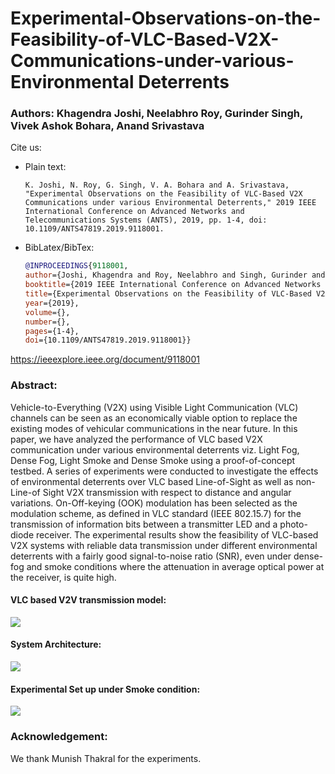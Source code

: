 # Experimental-Observations-on-the-Feasibility-of-VLC-Based-V2X-Communications-under-various-Environmental Deterrents

### Authors: Khagendra Joshi, Neelabhro Roy, Gurinder Singh, Vivek Ashok Bohara, Anand Srivastava


Cite us:

- Plain text:

    ```text
  K. Joshi, N. Roy, G. Singh, V. A. Bohara and A. Srivastava, "Experimental Observations on the Feasibility of VLC-Based V2X Communications under various Environmental Deterrents," 2019 IEEE International Conference on Advanced Networks and Telecommunications Systems (ANTS), 2019, pp. 1-4, doi: 10.1109/ANTS47819.2019.9118001.
    ```

- BibLatex/BibTex:

    ```bibtex
  @INPROCEEDINGS{9118001,
  author={Joshi, Khagendra and Roy, Neelabhro and Singh, Gurinder and Bohara, Vivek Ashok and Srivastava, Anand},
  booktitle={2019 IEEE International Conference on Advanced Networks and Telecommunications Systems (ANTS)}, 
  title={Experimental Observations on the Feasibility of VLC-Based V2X Communications under various Environmental Deterrents}, 
  year={2019},
  volume={},
  number={},
  pages={1-4},
  doi={10.1109/ANTS47819.2019.9118001}}
  
  ```
  
https://ieeexplore.ieee.org/document/9118001
### Abstract:
Vehicle-to-Everything (V2X) using Visible Light Communication (VLC) channels can be seen as an economically viable option to replace the existing modes of vehicular communications in the near future. In this paper, we have analyzed the performance of VLC based V2X communication under various environmental deterrents viz. Light Fog, Dense Fog, Light Smoke and Dense Smoke using a proof-of-concept testbed. A series of experiments were conducted to investigate the effects of environmental deterrents over VLC based Line-of-Sight as well as non-Line-of Sight V2X transmission with respect to distance and angular variations. On-Off-keying (OOK) modulation has been selected as the modulation scheme, as defined in VLC standard (IEEE 802.15.7) for the transmission of information bits between a transmitter LED and a photo-diode receiver. The experimental results show the feasibility of VLC-based V2X systems with reliable data transmission under different environmental deterrents with a fairly good signal-to-noise ratio (SNR), even under dense-fog and smoke conditions where the attenuation in average optical power at the receiver, is quite high.

#### VLC based V2V transmission model:
![](Images/sm.png)

#### System Architecture:
![](Images/SA.png)

#### Experimental Set up under Smoke condition:
![](Images/exp_setup.png)



### Acknowledgement:
We thank Munish Thakral for the experiments.
